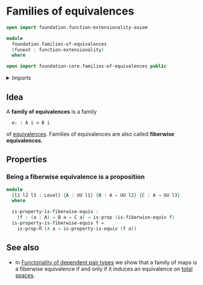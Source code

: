 # Families of equivalences

```agda
open import foundation.function-extensionality-axiom

module
  foundation.families-of-equivalences
  (funext : function-extensionality)
  where

open import foundation-core.families-of-equivalences public
```

<details><summary>Imports</summary>

```agda
open import foundation.dependent-products-propositions funext
open import foundation.equivalences funext
open import foundation.universe-levels

open import foundation-core.propositions
```

</details>

## Idea

A **family of equivalences** is a family

```text
  eᵢ : A i ≃ B i
```

of [equivalences](foundation-core.equivalences.md). Families of equivalences are
also called **fiberwise equivalences**.

## Properties

### Being a fiberwise equivalence is a proposition

```agda
module _
  {l1 l2 l3 : Level} {A : UU l1} {B : A → UU l2} {C : A → UU l3}
  where

  is-property-is-fiberwise-equiv :
    (f : (a : A) → B a → C a) → is-prop (is-fiberwise-equiv f)
  is-property-is-fiberwise-equiv f =
    is-prop-Π (λ a → is-property-is-equiv (f a))
```

## See also

- In
  [Functoriality of dependent pair types](foundation-core.functoriality-dependent-pair-types.md)
  we show that a family of maps is a fiberwise equivalence if and only if it
  induces an equivalence on [total spaces](foundation.dependent-pair-types.md).

